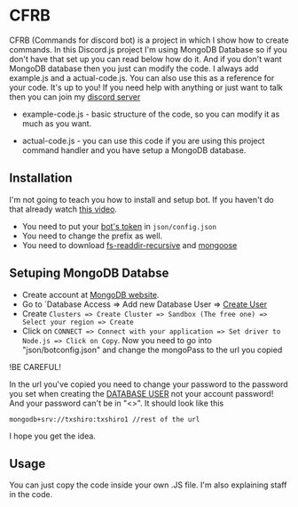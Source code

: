 # CFRB

CFRB (Commands for discord bot) is a project in which I show how to create commands.
In this Discord.js project I'm using MongoDB Database so if you don't have that set up you can read below how do it. And if you don't want MongoDB database then you just can modify the code.
I always add example.js and a actual-code.js. You can also use this as a reference for your code. It's up to you! If you need help with anything or just want to talk then you can join my [discord server](https://discord.gg/9Rp6JkV)

- example-code.js - basic structure of the code, so you can modify it as much as you want.

- actual-code.js - you can use this code if you are using this project command handler and you have setup a MongoDB database.

## Installation
I'm not going to teach you how to install and setup bot. If you haven't do that already watch [this video](https://www.youtube.com/watch?v=X_qg0Ut9nU8).

- You need to put your [bot's token](https://discordapp.com/developers/applications) in `json/config.json`
- You need to change the prefix as well.
- You need to download [fs-readdir-recursive](https://www.npmjs.com/package/fs-readdir-recursive) and [mongoose](https://www.npmjs.com/package/mongoose)

## Setuping MongoDB Databse
- Create account at [MongoDB website](https://www.mongodb.com/).
- Go to `Database Access => Add new Database User => [Create User](https://i.imgur.com/d25YZ7z.png)
- Create `Clusters => Create Cluster => Sandbox (The free one) => Select your region => Create`
- Click on `CONNECT => Connect with your application => Set driver to Node.js => Click on Copy`. Now you need to go into "json/botconfig.json" and change the mongoPass to the url you copied

!BE CAREFUL!

In the url you've copied you need to change your password to the password you set when creating the [DATABASE USER](https://i.imgur.com/d25YZ7z.png) not your account password! And your password can't be in "<>". It should look like this

`
mongodb+srv://txshiro:txshiro1 //rest of the url
`

I hope you get the idea.
## Usage

You can just copy the code inside your own .JS file. I'm also explaining staff in the code.
